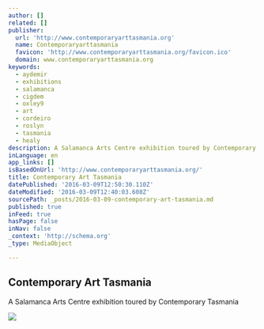 ```yaml
---
author: []
related: []
publisher:
  url: 'http://www.contemporaryarttasmania.org'
  name: Contemporaryarttasmania
  favicon: 'http://www.contemporaryarttasmania.org/favicon.ico'
  domain: www.contemporaryarttasmania.org
keywords:
  - aydemir
  - exhibitions
  - salamanca
  - cigdem
  - oxley9
  - art
  - cordeiro
  - roslyn
  - tasmania
  - healy
description: A Salamanca Arts Centre exhibition toured by Contemporary Tasmania
inLanguage: en
app_links: []
isBasedOnUrl: 'http://www.contemporaryarttasmania.org/'
title: Contemporary Art Tasmania
datePublished: '2016-03-09T12:50:30.110Z'
dateModified: '2016-03-09T12:40:03.608Z'
sourcePath: _posts/2016-03-09-contemporary-art-tasmania.md
published: true
inFeed: true
hasPage: false
inNav: false
_context: 'http://schema.org'
_type: MediaObject

---
```

<article style=""><h1>Contemporary Art Tasmania</h1><p>A Salamanca Arts Centre exhibition toured by Contemporary Tasmania</p><img src="http://www.contemporaryarttasmania.org/2016%20Exhibitions/2016%20carousel%20images/Healy%20and%20Cordeiro_The%20Drag_carousel.jpg" /></article>